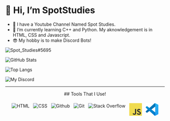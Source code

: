 # 👋 Hi, I’m SpotStudies
- 👀 I have a Youtube Channel Named Spot Studies.
- 🌱 I’m currently learning C++ and Python. My aknowledgement is in HTML, CSS and Javascript.
- 😎 My hobby is to make Discord Bots!

<p align="left"> <img src="https://komarev.com/ghpvc/?username=SpotStudies&label=Profile%20views&color=6b21ff&style=vision-friendly-dark" alt="Spot_Studies#5695" /> </p>

![GitHub Stats](https://github-readme-stats.vercel.app/api?username=spotstudies&theme=vision-friendly-dark)

![Top Langs](https://github-readme-stats.vercel.app/api/top-langs/?username=SpotStudies&theme=vision-friendly-dark)

![My Discord](https://discord-readme-badge.vercel.app/api?id=866696195630825522)

<hr>

<p align="center">
  ## Tools That I Use! <br>
  <br>
<img src="https://upload.wikimedia.org/wikipedia/commons/thumb/6/61/HTML5_logo_and_wordmark.svg/800px-HTML5_logo_and_wordmark.svg.png" alt="HTML" height="40" style="vertical-align:top; margin:4px">

<img src="https://upload.wikimedia.org/wikipedia/commons/thumb/d/d5/CSS3_logo_and_wordmark.svg/180px-CSS3_logo_and_wordmark.svg.png" alt="CSS" height="40" style="vertical-align:top; margin:4px">

<img src="https://play-lh.googleusercontent.com/PCpXdqvUWfCW1mXhH1Y_98yBpgsWxuTSTofy3NGMo9yBTATDyzVkqU580bfSln50bFU" alt="Github" height="40" style="vertical-align:top; margin:4px">

<img src="https://avatars.githubusercontent.com/u/18133?s=200&v=4" alt="Git" height="40" style="vertical-align:top; margin:4px">

<img src="https://pbs.twimg.com/profile_images/1220067947798024192/30eZhfxx_400x400.png" alt="Stack Overflow" height="40" style="vertical-align:top; margin:4px">

<img src="https://raw.githubusercontent.com/github/explore/80688e429a7d4ef2fca1e82350fe8e3517d3494d/topics/javascript/javascript.png" alt="Javascript" height="40" style="vertical-align:top; margin:4px">

<img src="https://raw.githubusercontent.com/github/explore/80688e429a7d4ef2fca1e82350fe8e3517d3494d/topics/visual-studio-code/visual-studio-code.png" alt="VS Code" height="40" style="vertical-align:top; margin:4px">
</p>
